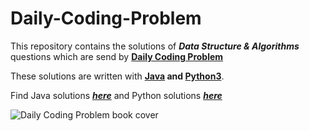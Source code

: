 # Daily-Coding-Problem

This repository contains the solutions of ***Data Structure & Algorithms*** questions
which are send by **[Daily Coding Problem](https://www.dailycodingproblem.com/)**



These solutions are written with **[Java](https://www.java.com/en/) and [Python3](https://www.python.org/)**.

Find Java solutions ***[here](https://github.com/iapurba/Daily-Coding-Problem/tree/main/java)*** and Python solutions ***[here](https://github.com/iapurba/Daily-Coding-Problem/tree/main/python)***


![Daily Coding Problem book cover](https://images-na.ssl-images-amazon.com/images/I/51njZEQKvKL.jpg)